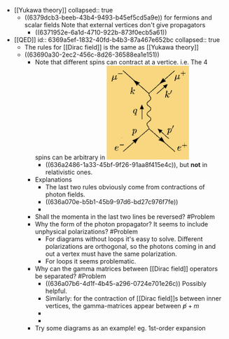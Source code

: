 - [[Yukawa theory]]
  collapsed:: true
	- ((6379dcb3-beeb-43b4-9493-b45ef5cd5a9e)) for fermions and scalar fields
	  Note that external vertices don't give propagators
		- ((6371952e-6a1d-4710-922b-873f0ecb5a61))
- [[QED]]
  id:: 6369a5ef-1832-40fd-b4b3-87a467e652bc
  collapsed:: true
	- The rules for [[Dirac field]] is the same as [[Yukawa theory]]
	- ((63690a30-2ec2-456c-8d26-36588ea1e151))
		- Note that different spins can contract at a vertice. i.e. The 4 spins can be arbitrary in ![image.png](../assets/image_1667900431714_0.png)
			- ((636a2486-1a33-45bf-9f26-91aa8f415e4c)), but **not** in relativistic ones.
		- Explanations
			- The last two rules obviously come from contractions of photon fields.
			- ((636a070e-b5b1-45b9-97d6-bd27c976f7fe))
			-
		- Shall the momenta in the last two lines be reversed? #Problem
		- Why the form of the photon propagator? It seems to include unphysical polarizations? #Problem
			- For diagrams without loops it's easy to solve. Different polarizations are orthogonal, so the photons coming in and out a vertex must have the same polarization.
			- For loops it seems problematic.
		- Why can the gamma matrices between [[Dirac field]] operators be separated? #Problem
			- ((636a07b6-4d1f-4b45-a296-0724e701e26c))
			  Possibly helpful.
			- Similarly: for the contraction of [[Dirac field]]s between inner vertices, the gamma-matrices appear between $\not p+m$
			-
			-
		- Try some diagrams as an example! eg. 1st-order expansion